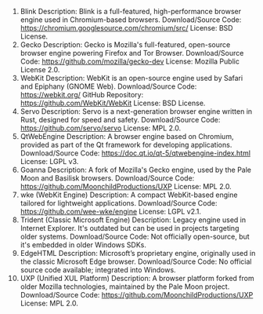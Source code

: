 1. Blink
Description: Blink is a full-featured, high-performance browser engine used in Chromium-based browsers.
Download/Source Code: https://chromium.googlesource.com/chromium/src/
License: BSD License.
2. Gecko
Description: Gecko is Mozilla's full-featured, open-source browser engine powering Firefox and Tor Browser.
Download/Source Code: https://github.com/mozilla/gecko-dev
License: Mozilla Public License 2.0.
3. WebKit
Description: WebKit is an open-source engine used by Safari and Epiphany (GNOME Web).
Download/Source Code: https://webkit.org/
GitHub Repository: https://github.com/WebKit/WebKit
License: BSD License.
4. Servo
Description: Servo is a next-generation browser engine written in Rust, designed for speed and safety.
Download/Source Code: https://github.com/servo/servo
License: MPL 2.0.
5. QtWebEngine
Description: A browser engine based on Chromium, provided as part of the Qt framework for developing applications.
Download/Source Code: https://doc.qt.io/qt-5/qtwebengine-index.html
License: LGPL v3.
6. Goanna
Description: A fork of Mozilla's Gecko engine, used by the Pale Moon and Basilisk browsers.
Download/Source Code: https://github.com/MoonchildProductions/UXP
License: MPL 2.0.
7. wke (WebKit Engine)
Description: A compact WebKit-based engine tailored for lightweight applications.
Download/Source Code: https://github.com/wee-wke/engine
License: LGPL v2.1.
8. Trident (Classic Microsoft Engine)
Description: Legacy engine used in Internet Explorer. It's outdated but can be used in projects targeting older systems.
Download/Source Code: Not officially open-source, but it's embedded in older Windows SDKs.
9. EdgeHTML
Description: Microsoft’s proprietary engine, originally used in the classic Microsoft Edge browser.
Download/Source Code: No official source code available; integrated into Windows.
10. UXP (Unified XUL Platform)
Description: A browser platform forked from older Mozilla technologies, maintained by the Pale Moon project.
Download/Source Code: https://github.com/MoonchildProductions/UXP
License: MPL 2.0.